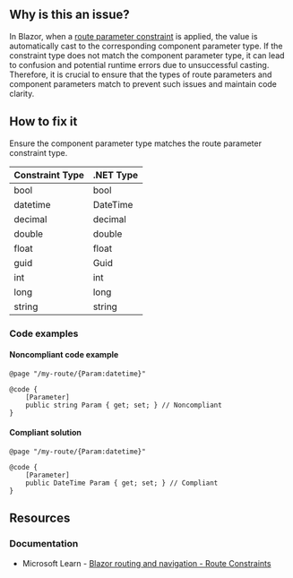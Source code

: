 ## Why is this an issue?
 
In Blazor, when a [route parameter
constraint](https://learn.microsoft.com/en-us/aspnet/core/blazor/fundamentals/routing#route-constraints) is applied, the value is automatically cast to the corresponding component parameter type. If the constraint type does not match the component parameter type, it can lead to confusion and potential runtime errors due to unsuccessful casting. Therefore, it is crucial to ensure that the types of route parameters and component parameters match to prevent such issues and maintain code clarity.
 
## How to fix it
 
Ensure the component parameter type matches the route parameter constraint type.

| Constraint Type | .NET Type |
| --- | --- |
| bool | bool |
| datetime | DateTime |
| decimal | decimal |
| double | double |
| float | float |
| guid | Guid |
| int | int |
| long | long |
| string | string |

### Code examples
 
#### Noncompliant code example

    @page "/my-route/{Param:datetime}"
    
    @code {
        [Parameter]
        public string Param { get; set; } // Noncompliant
    }

#### Compliant solution

    @page "/my-route/{Param:datetime}"
    
    @code {
        [Parameter]
        public DateTime Param { get; set; } // Compliant
    }

## Resources
 
### Documentation
 
- Microsoft Learn - [Blazor routing and
  navigation - Route Constraints](https://learn.microsoft.com/en-us/aspnet/core/blazor/fundamentals/routing#route-constraints)